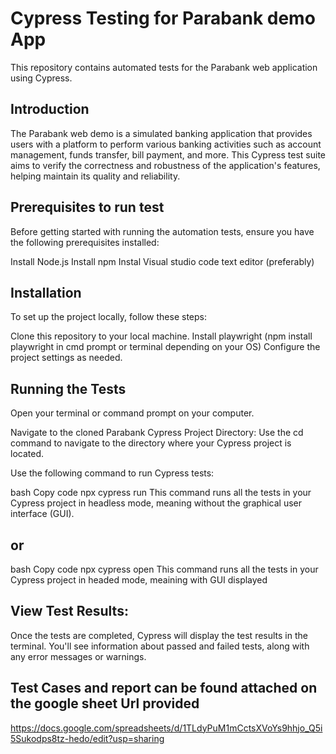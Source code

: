# Cypress Testing for Parabank demo App

This repository contains automated tests for the Parabank web application using Cypress.

## Introduction

The Parabank web demo is a simulated banking application that provides users with a platform to perform various banking activities such as account management, funds transfer, bill payment, and more. This Cypress test suite aims to verify the correctness and robustness of the application's features, helping maintain its quality and reliability.

## Prerequisites to run test
Before getting started with running the automation tests, ensure you have the following prerequisites installed:

Install Node.js
Install npm
Instal Visual studio code text editor (preferably)
## Installation
To set up the project locally, follow these steps:

Clone this repository to your local machine.
Install playwright (npm install playwright in cmd prompt or terminal depending on your OS)
Configure the project settings as needed.

## Running the Tests
Open your terminal or command prompt on your computer.

Navigate to the cloned Parabank Cypress Project Directory:
Use the cd command to navigate to the directory where your Cypress project is located.

Use the following command to run Cypress tests:

bash
Copy code
npx cypress run
This command runs all the tests in your Cypress project in headless mode, meaning without the graphical user interface (GUI).
## or 
bash
Copy code
npx cypress open
This command runs all the tests in your Cypress project in headed mode, meaining with GUI displayed


## View Test Results:
Once the tests are completed, Cypress will display the test results in the terminal. You'll see information about passed and failed tests, along with any error messages or warnings.

## Test Cases and report can be found attached on the google sheet Url provided
https://docs.google.com/spreadsheets/d/1TLdyPuM1mCctsXVoYs9hhjo_Q5i5Sukodps8tz-hedo/edit?usp=sharing 
